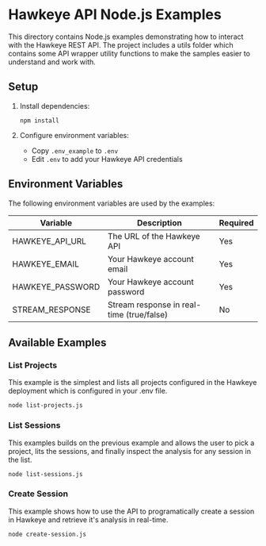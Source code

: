 # Hawkeye API Node.js Examples

This directory contains Node.js examples demonstrating how to interact with the Hawkeye REST API. The project includes a utils folder which contains some API wrapper utility functions to make the samples easier to understand and work with. 


## Setup

1. Install dependencies:
   ```
   npm install
   ```

2. Configure environment variables:
   - Copy `.env_example` to `.env`
   - Edit `.env` to add your Hawkeye API credentials

## Environment Variables

The following environment variables are used by the examples:

| Variable | Description | Required |
|----------|-------------|----------|
| HAWKEYE_API_URL | The URL of the Hawkeye API | Yes |
| HAWKEYE_EMAIL | Your Hawkeye account email | Yes |
| HAWKEYE_PASSWORD | Your Hawkeye account password | Yes |
| STREAM_RESPONSE | Stream response in real-time (true/false) | No |

## Available Examples



### List Projects
This example is the simplest and lists all projects configured in the Hawkeye deployment which is configured in your .env file. 

```
node list-projects.js
```


### List Sessions
This examples builds on the previous example and allows the user to pick a project, lits the sessions, and finally inspect the analysis for any session in the list.

```
node list-sessions.js
```

### Create Session
This example shows how to use the API to programatically create a session in Hawkeye and retrieve it's analysis in real-time.

```
node create-session.js
```

